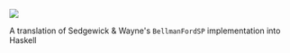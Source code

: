 [<img src="https://github.com/runeksvendsen/bellman-ford/actions/workflows/cabal-in-nix-shell.yml/badge.svg">](https://github.com/runeksvendsen/bellman-ford/actions?query=branch%3Amaster)

A translation of Sedgewick & Wayne's `BellmanFordSP` implementation into Haskell
